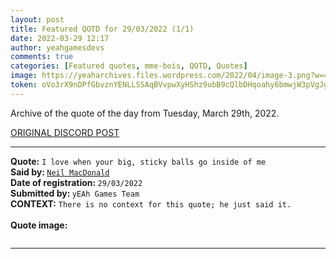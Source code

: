 ```yaml
---
layout: post
title: Featured QOTD for 29/03/2022 (1/1)
date: 2022-03-29 12:17
author: yeahgamesdevs
comments: true
categories: [Featured quotes, mme-bois, QOTD, Quotes]
image: https://yeaharchives.files.wordpress.com/2022/04/image-3.png?w=458
token: oVo3rX9nDPfGbvznYENLLSSAqBVvpwXyHShz9ubB9cQlbDHqoahy6bmwjW3pVgJg1d0ZMlAnzap2YuMtIIb26KPVXkwUWlKwycL91wTxBscpvR0Xy7HS9BVmVtX0IDnUmQEg4jG1Ot37
---
```

<!-- wp:paragraph -->
<p>Archive of the quote of the day from Tuesday, March 29th, 2022. </p>
<!-- /wp:paragraph -->

<!-- wp:buttons {"layout":{"type":"flex","justifyContent":"left"}} -->
<div class="wp-block-buttons"><!-- wp:button {"textColor":"vivid-cyan-blue","align":"center","style":{"border":{"radius":"18px"}},"className":"is-style-fill"} -->
<div class="wp-block-button aligncenter is-style-fill"><a class="wp-block-button__link has-vivid-cyan-blue-color has-text-color wp-element-button" href="https://discord.com/channels/887052880782176266/958100064079839303/958458429213642802" style="border-radius:18px;">ORIGINAL DISCORD POST</a></div>
<!-- /wp:button --></div>
<!-- /wp:buttons -->

<!-- wp:separator {"align":"center","className":"is-style-wide"} -->
<hr class="wp-block-separator aligncenter has-alpha-channel-opacity is-style-wide" />
<!-- /wp:separator -->

<!-- wp:paragraph -->
<p><strong>Quote:</strong> <code>I love when your big, sticky balls go inside of me</code><br><strong>Said by: </strong><a href="https://yeaharchives.wordpress.com/2022/04/01/valerie-bois/"><code>Neil MacDonald</code></a><br><strong>Date of registration: </strong><code>29/03/2022</code> <br><strong>Submitted by: </strong><code>yEAh Games Team</code><br><strong>CONTEXT:</strong> <code>There is no context for this quote; he just said it.</code><br><br><strong>Quote image:</strong></p>
<!-- /wp:paragraph -->

<!-- wp:image {"id":86,"sizeSlug":"large","linkDestination":"none"} -->
<figure class="wp-block-image size-large"><img src="https://yeaharchives.files.wordpress.com/2022/04/image-3.png?w=458" alt="" class="wp-image-86" /></figure>
<!-- /wp:image -->

<!-- wp:separator {"className":"is-style-wide"} -->
<hr class="wp-block-separator has-alpha-channel-opacity is-style-wide" />
<!-- /wp:separator -->
